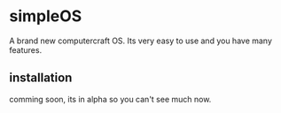 # simpleOS
A brand new computercraft OS. Its very easy to use and you have many features.

## installation

comming soon,
its in alpha so you can't see much now.
